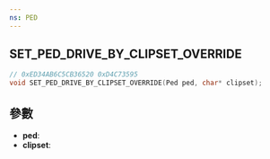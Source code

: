 ```yaml
---
ns: PED
---
```

## SET_PED_DRIVE_BY_CLIPSET_OVERRIDE

```c
// 0xED34AB6C5CB36520 0xD4C73595
void SET_PED_DRIVE_BY_CLIPSET_OVERRIDE(Ped ped, char* clipset);
```


## 參數
* **ped**: 
* **clipset**: 

